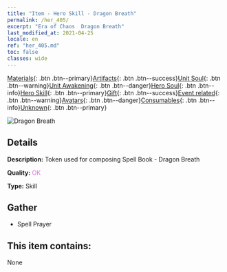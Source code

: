 ```yaml
---
title: "Item - Hero Skill - Dragon Breath"
permalink: /her_405/
excerpt: "Era of Chaos  Dragon Breath"
last_modified_at: 2021-04-25
locale: en
ref: "her_405.md"
toc: false
classes: wide
---
```

 [Materials](/Items/){: .btn .btn--primary}[Artifacts](/Items/Artifacts/){: .btn .btn--success}[Unit Soul](/Items/UnitSoul/){: .btn .btn--warning}[Unit Awakening](/Items/UnitAwakening/){: .btn .btn--danger}[Hero Soul](/Items/HeroSoul/){: .btn .btn--info}[Hero Skill](/Items/HeroSkill/){: .btn .btn--primary}[Gift](/Items/Gift/){: .btn .btn--success}[Event related](/Items/Events/){: .btn .btn--warning}[Avatars](/Items/Avatars/){: .btn .btn--danger}[Consumables](/Items/Consumables/){: .btn .btn--info}[Unknown](/Items/Unknown/){: .btn .btn--primary}

 ![Dragon Breath](/images/t/ps_longxishu.png)

## Details
 **Description:** Token used for composing Spell Book - Dragon Breath

 **Quality:** <span style="color: #DA70D6">OK</span>

 **Type:** Skill

## Gather

*    Spell Prayer 

## This item contains:

  None


